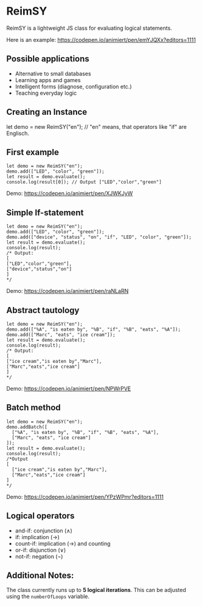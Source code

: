 # ReimSY

ReimSY is a lightweight JS class for evaluating logical statements.

Here is an example: https://codepen.io/animiert/pen/emYJQXx?editors=1111

## Possible applications

- Alternative to small databases
- Learning apps and games
- Intelligent forms (diagnose, configuration etc.)
- Teaching everyday logic

## Creating an Instance

let demo = new ReimSY("en"); // "en" means, that operators like "if" are Englisch. 

## First example
```
let demo = new ReimSY("en");  
demo.add(["LED", "color", "green"]);  
let result = demo.evaluate();  
console.log(result[0]); // Output ["LED","color","green"]
```
Demo: https://codepen.io/animiert/pen/XJWKJyW

## Simple If-statement
```
let demo = new ReimSY("en");  
demo.add(["LED", "color", "green"]);  
demo.add(["device", "status", "on", "if", "LED", "color", "green"]);  
let result = demo.evaluate();  
console.log(result);  
/* Output:  
[  
["LED","color","green"],  
["device","status","on"]  
]  
*/
```
Demo: https://codepen.io/animiert/pen/raNLaRN

## Abstract tautology
```
let demo = new ReimSY("en");  
demo.add(["%A", "is eaten by", "%B", "if", "%B", "eats", "%A"]);  
demo.add(["Marc", "eats", "ice cream"]);  
let result = demo.evaluate();  
console.log(result);  
/* Output:  
[  
["ice cream","is eaten by","Marc"],  
["Marc","eats","ice cream"]  
]  
*/
```
Demo: https://codepen.io/animiert/pen/NPWrPVE

## Batch method
```
let demo = new ReimSY("en");  
demo.addBatch([  
  ["%A", "is eaten by", "%B", "if", "%B", "eats", "%A"],  
  ["Marc", "eats", "ice cream"]  
]);  
let result = demo.evaluate();  
console.log(result);  
/*Output  
[  
  ["ice cream","is eaten by","Marc"],  
  ["Marc","eats","ice cream"]  
]  
*/
```
Demo: https://codepen.io/animiert/pen/YPzWPmr?editors=1111

## Logical operators

- and-if: conjunction (∧)
- if: implication (→)
- count-if: implication (→) and counting 
- or-if: disjunction (∨)
- not-if: negation (¬)

## Additional Notes:

The class currently runs up to **5 logical iterations**. This can be adjusted using the `numberOfLoops` variable.
